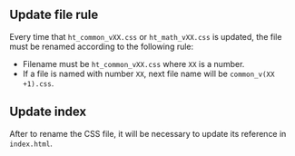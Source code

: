 ## Update file rule

Every time that `ht_common_vXX.css` or `ht_math_vXX.css` is updated, the file must be renamed according to the following rule:

- Filename must be `ht_common_vXX.css` where `XX` is a number.
- If a file is named with number `XX`, next file name will be `common_v(XX +1).css`.

## Update index

After to rename the CSS file, it will be necessary to update its reference in `index.html`.

